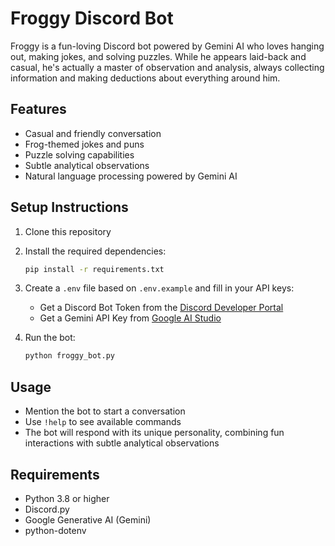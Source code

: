 # Froggy Discord Bot

Froggy is a fun-loving Discord bot powered by Gemini AI who loves hanging out, making jokes, and solving puzzles. While he appears laid-back and casual, he's actually a master of observation and analysis, always collecting information and making deductions about everything around him.

## Features

- Casual and friendly conversation
- Frog-themed jokes and puns
- Puzzle solving capabilities
- Subtle analytical observations
- Natural language processing powered by Gemini AI

## Setup Instructions

1. Clone this repository
2. Install the required dependencies:
   ```bash
   pip install -r requirements.txt
   ```
3. Create a `.env` file based on `.env.example` and fill in your API keys:
   - Get a Discord Bot Token from the [Discord Developer Portal](https://discord.com/developers/applications)
   - Get a Gemini API Key from [Google AI Studio](https://makersuite.google.com/app/apikey)

4. Run the bot:
   ```bash
   python froggy_bot.py
   ```

## Usage

- Mention the bot to start a conversation
- Use `!help` to see available commands
- The bot will respond with its unique personality, combining fun interactions with subtle analytical observations

## Requirements

- Python 3.8 or higher
- Discord.py
- Google Generative AI (Gemini)
- python-dotenv
 
